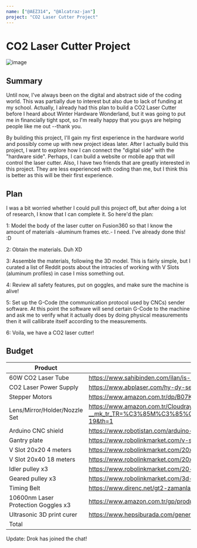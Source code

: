 ```yaml
---
name: ["@AEZ314", "@Alcatraz-jan"] 
project: "CO2 Laser Cutter Project"
---
```


# CO2 Laser Cutter Project
![image](https://user-images.githubusercontent.com/60713428/208343282-9c3a7b07-211c-4495-b779-816ec21fa3bc.png)

## Summary

Until now, I've always been on the digital and abstract side of the coding world. This was partially due to interest but also due to lack of funding at my school. Actually, I already had this plan to build a CO2 Laser Cutter before I heard about Winter Hardware Wonderland, but it was going to put me in financially tight spot, so I'm really happy that you guys are helping people like me out --thank you.

By building this project, I'll gain my first experience in the hardware world and possibly come up with new project ideas later. After I actually build this project, I want to explore how I can connect the "digital side" with the "hardware side". Perhaps, I can build a website or mobile app that will control the laser cutter. Also, I have two friends that are greatly interested in this project. They are less experienced with coding than me, but I think this is better as this will be their first experience.

## Plan

I was a bit worried whether I could pull this project off, but after doing a lot of research, I know that I can complete it. So here'd the plan:

1:
Model the body of the laser cutter on Fusion360 so that I know the amount of materials -aluminum frames etc.- I need. I've already done this! :D

2:
Obtain the materials. Duh XD

3:
Assemble the materials, following the 3D model. This is fairly simple, but I curated a list of Reddit posts about the intracies of working with V Slots (aluminum profiles) in case I miss something out.

4:
Review all safety features, put on goggles, and make sure the machine is alive!

5:
Set up the G-Code (the communication protocol used by CNCs) sender software. At this point the software will send certain G-Code to the machine and ask me to verify what it actually does by doing physical measurements then it will callibrate itself according to the measurements.

6:
Voila, we have a CO2 laser cutter!

## Budget

| Product         | Supplier/Link                         | Cost   |
| --------------- | ------------------------------------- | ------ |
| 60W CO2 Laser Tube | https://www.sahibinden.com/ilan/is-makineleri-sanayi-sanayi-endustri-makineleri-lazer-tup-kampanya-60w-80w-100w-130w-150w-929574668/detay | $130  |
| CO2 Laser Power Supply | https://www.abplaser.com/hy-dy-serisi-reci-guc-kaynagi?search=t%C3%BCp&description=true | $220  |
| Stepper Motors | https://www.amazon.com.tr/dp/B07KZL4XCL/ref=asc_df_B07KZL4XCL1661961600000/?creative=380333&creativeASIN=B07KZL4XCL&linkCode=asn | $31.69 |
| Lens/Mirror/Holder/Nozzle Set | https://www.amazon.com.tr/Cloudray-K4060-Grav%C3%BCr-Kesici-Kafas%C4%B1/dp/B0B5D26BRX/ref=sr_1_19?__mk_tr_TR=%C3%85M%C3%85%C5%BD%C3%95%C3%91&crid=9XMA67OD6O0Q&keywords=co2%2Blazer%2Bayna%2Blens%2Bset&qid=1671421766&sprefix=co2%2Blazer%2Bayna%2Blens%2Bse%2Caps%2C168&sr=8-19&th=1 | $84.51  |
| Arduino CNC shield | https://www.robotistan.com/arduino-uno-icin-cnc-shield-a4988-uyumlu | $2.68 |
| Gantry plate | https://www.robolinkmarket.com/v-slot-rulmanli-araba-20x20-profil-uyumlu-mini-tekerli | $9.15 |
| V Slot 20x20 4 meters | https://www.robolinkmarket.com/20x20-v-slot-sigma-profil-kanal-6-1-metre | $29.75 |
| V Slot 20x40 18 meters | https://www.robolinkmarket.com/20x40-sigma-profil-kanal-6-500mm | $149.82 |
| Idler pulley x3 | https://www.robolinkmarket.com/20-dis-gt2-6mm-rulmanli-kasnak-3mm-saft-capi-siyah | $2.94 |
| Geared pulley x3 | https://www.robolinkmarket.com/3d-yazici-icin-20-dis-8mm-kasnak | $1.71 |
| Timing Belt | https://www.direnc.net/gt2-zamanlama-kayisi-6mm-10-metre | $11.8 |
| 10600nm Laser Protection Goggles x3 | https://www.amazon.com.tr/gp/product/B078JNVPTF/ref=ox_sc_act_title_4?smid=A19OXSQHU3YOFO&psc=1 | $60 |
| Ultrasonic 3D print curer | https://www.hepsiburada.com/general-home-zamanlayicili-ultrasonik-temizleme-mucevher-gozluk-p-HBV00000HW63F?magaza=General%20Home | $21.27 |
| Total           |                                       | $755.32 |


Update: Drok has joined the chat!
